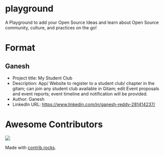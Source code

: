 # playground
A Playground to add your Open Source Ideas and learn about Open Source community, culture, and practices on the go!

# Format
## Ganesh 
- Project title: My Student Club
- Description: App/ Website to register to a student club/ chapter in the gitam; can join any student club available in Gitam; edit Event proposals and event reports;  event timeline and notification will be provided.
- Author: Ganesh
- LinkedIn URL: https://www.linkedin.com/in/ganesh-reddy-281414237/

# Awesome Contributors
<a href="https://github.com/VizagOSM/playground/graphs/contributors">
  <img src="https://contrib.rocks/image?repo=VizagOSM/playground" />
</a>

Made with [contrib.rocks](https://contrib.rocks).
